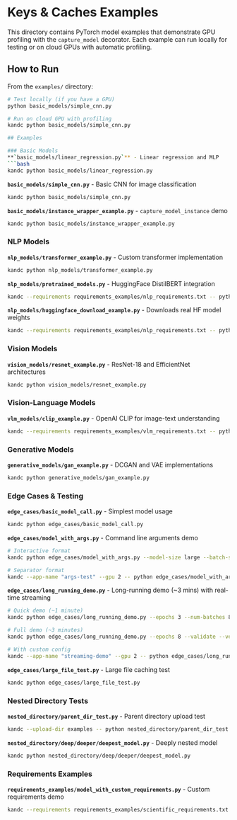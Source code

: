 # Keys & Caches Examples

This directory contains PyTorch model examples that demonstrate GPU profiling with the `capture_model` decorator. Each example can run locally for testing or on cloud GPUs with automatic profiling.

## How to Run

From the `examples/` directory:

```bash
# Test locally (if you have a GPU)
python basic_models/simple_cnn.py

# Run on cloud GPU with profiling
kandc python basic_models/simple_cnn.py

## Examples

### Basic Models
**`basic_models/linear_regression.py`** - Linear regression and MLP
```bash
kandc python basic_models/linear_regression.py
```

**`basic_models/simple_cnn.py`** - Basic CNN for image classification
```bash
kandc python basic_models/simple_cnn.py
```

**`basic_models/instance_wrapper_example.py`** - `capture_model_instance` demo
```bash
kandc python basic_models/instance_wrapper_example.py
```

### NLP Models
**`nlp_models/transformer_example.py`** - Custom transformer implementation
```bash
kandc python nlp_models/transformer_example.py
```

**`nlp_models/pretrained_models.py`** - HuggingFace DistilBERT integration
```bash
kandc --requirements requirements_examples/nlp_requirements.txt -- python nlp_models/pretrained_models.py
```

**`nlp_models/huggingface_download_example.py`** - Downloads real HF model weights
```bash
kandc --requirements requirements_examples/nlp_requirements.txt -- python nlp_models/huggingface_download_example.py
```

### Vision Models
**`vision_models/resnet_example.py`** - ResNet-18 and EfficientNet architectures
```bash
kandc python vision_models/resnet_example.py
```

### Vision-Language Models
**`vlm_models/clip_example.py`** - OpenAI CLIP for image-text understanding
```bash
kandc --requirements requirements_examples/vlm_requirements.txt -- python vlm_models/clip_example.py
```

### Generative Models
**`generative_models/gan_example.py`** - DCGAN and VAE implementations
```bash
kandc python generative_models/gan_example.py
```

### Edge Cases & Testing
**`edge_cases/basic_model_call.py`** - Simplest model usage
```bash
kandc python edge_cases/basic_model_call.py
```

**`edge_cases/model_with_args.py`** - Command line arguments demo
```bash
# Interactive format
kandc python edge_cases/model_with_args.py --model-size large --batch-size 16

# Separator format
kandc --app-name "args-test" --gpu 2 -- python edge_cases/model_with_args.py --model-size large --batch-size 16
```

**`edge_cases/long_running_demo.py`** - Long-running demo (~3 mins) with real-time streaming
```bash
# Quick demo (~1 minute)
kandc python edge_cases/long_running_demo.py --epochs 3 --num-batches 8

# Full demo (~3 minutes)
kandc python edge_cases/long_running_demo.py --epochs 8 --validate --verbose

# With custom config
kandc --app-name "streaming-demo" --gpu 2 -- python edge_cases/long_running_demo.py --epochs 10 --validate
```

**`edge_cases/large_file_test.py`** - Large file caching test
```bash
kandc python edge_cases/large_file_test.py
```

### Nested Directory Tests
**`nested_directory/parent_dir_test.py`** - Parent directory upload test
```bash
kandc --upload-dir examples -- python nested_directory/parent_dir_test.py
```

**`nested_directory/deep/deeper/deepest_model.py`** - Deeply nested model
```bash
kandc python nested_directory/deep/deeper/deepest_model.py
```

### Requirements Examples
**`requirements_examples/model_with_custom_requirements.py`** - Custom requirements demo
```bash
kandc --requirements requirements_examples/scientific_requirements.txt -- python requirements_examples/model_with_custom_requirements.py
```
